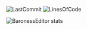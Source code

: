![LastCommit](https://img.shields.io/github/last-commit/BlackBaroness/BaronessEditor?color=8b00ff)
![LinesOfCode](https://img.shields.io/tokei/lines/github/BlackBaroness/BaronessEditor?color=8b00ff)

![BaronessEditor stats](https://bstats.org/signatures/bukkit/BaronessEditor.svg)
